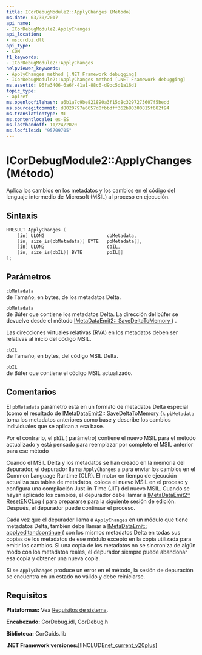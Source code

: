 ```yaml
---
title: ICorDebugModule2::ApplyChanges (Método)
ms.date: 03/30/2017
api_name:
- ICorDebugModule2.ApplyChanges
api_location:
- mscordbi.dll
api_type:
- COM
f1_keywords:
- ICorDebugModule2::ApplyChanges
helpviewer_keywords:
- ApplyChanges method [.NET Framework debugging]
- ICorDebugModule2::ApplyChanges method [.NET Framework debugging]
ms.assetid: 96fa3406-6a6f-41a1-88c6-d9bc5d1a16d1
topic_type:
- apiref
ms.openlocfilehash: a6b1a7c9be821890a3f15d8c3297273607f5bedd
ms.sourcegitcommit: d8020797a6657d0fbbdff362b80300815f682f94
ms.translationtype: MT
ms.contentlocale: es-ES
ms.lasthandoff: 11/24/2020
ms.locfileid: "95709705"
---
```

# <a name="icordebugmodule2applychanges-method"></a>ICorDebugModule2::ApplyChanges (Método)

Aplica los cambios en los metadatos y los cambios en el código del lenguaje intermedio de Microsoft (MSIL) al proceso en ejecución.  
  
## <a name="syntax"></a>Sintaxis  
  
```cpp  
HRESULT ApplyChanges (  
    [in] ULONG                       cbMetadata,  
    [in, size_is(cbMetadata)] BYTE   pbMetadata[],  
    [in] ULONG                       cbIL,  
    [in, size_is(cbIL)] BYTE         pbIL[]  
);  
```  
  
## <a name="parameters"></a>Parámetros  

 `cbMetadata`  
 de Tamaño, en bytes, de los metadatos Delta.  
  
 `pbMetadata`  
 de Búfer que contiene los metadatos Delta. La dirección del búfer se devuelve desde el método [IMetaDataEmit2:: SaveDeltaToMemory (](../metadata/imetadataemit2-savedeltatomemory-method.md) .  
  
 Las direcciones virtuales relativas (RVA) en los metadatos deben ser relativas al inicio del código MSIL.  
  
 `cbIL`  
 de Tamaño, en bytes, del código MSIL Delta.  
  
 `pbIL`  
 de Búfer que contiene el código MSIL actualizado.  
  
## <a name="remarks"></a>Comentarios  

 El `pbMetadata` parámetro está en un formato de metadatos Delta especial (como el resultado de [IMetaDataEmit2:: SaveDeltaToMemory (](../metadata/imetadataemit2-savedeltatomemory-method.md)). `pbMetadata` toma los metadatos anteriores como base y describe los cambios individuales que se aplican a esa base.  
  
 Por el contrario, el `pbIL[` parámetro] contiene el nuevo MSIL para el método actualizado y está pensado para reemplazar por completo el MSIL anterior para ese método  
  
 Cuando el MSIL Delta y los metadatos se han creado en la memoria del depurador, el depurador llama `ApplyChanges` a para enviar los cambios en el Common Language Runtime (CLR). El motor en tiempo de ejecución actualiza sus tablas de metadatos, coloca el nuevo MSIL en el proceso y configura una compilación Just-in-Time (JIT) del nuevo MSIL. Cuando se hayan aplicado los cambios, el depurador debe llamar a [IMetaDataEmit2:: ResetENCLog (](../metadata/imetadataemit2-resetenclog-method.md) para prepararse para la siguiente sesión de edición. Después, el depurador puede continuar el proceso.  
  
 Cada vez que el depurador llama a `ApplyChanges` en un módulo que tiene metadatos Delta, también debe llamar a [IMetaDataEmit:: applyeditandcontinue (](../metadata/imetadataemit-applyeditandcontinue-method.md) con los mismos metadatos Delta en todas sus copias de los metadatos de ese módulo excepto en la copia utilizada para emitir los cambios. Si una copia de los metadatos no se sincroniza de algún modo con los metadatos reales, el depurador siempre puede abandonar esa copia y obtener una nueva copia.  
  
 Si se `ApplyChanges` produce un error en el método, la sesión de depuración se encuentra en un estado no válido y debe reiniciarse.  
  
## <a name="requirements"></a>Requisitos  

 **Plataformas:** Vea [Requisitos de sistema](../../get-started/system-requirements.md).  
  
 **Encabezado:** CorDebug.idl, CorDebug.h  
  
 **Biblioteca:** CorGuids.lib  
  
 **.NET Framework versiones:**[!INCLUDE[net_current_v20plus](../../../../includes/net-current-v20plus-md.md)]
